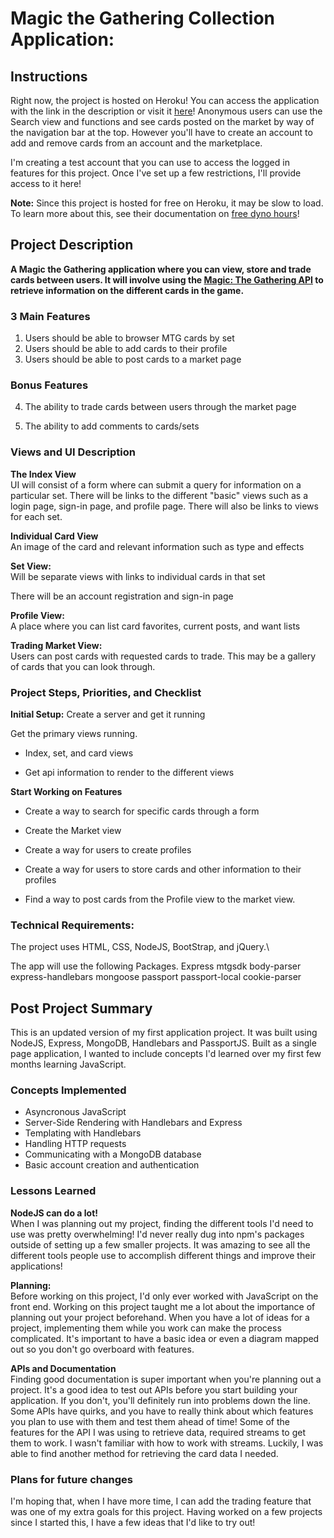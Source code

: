 
# Magic the Gathering Collection Application:

## Instructions
Right now, the project is hosted on Heroku! You can access the application with the link in the description or visit it [here](https://enigmatic-basin-39847.herokuapp.com/)! Anonymous users can use the Search view and functions and see cards posted on the market by way of the navigation bar at the top. However you'll have to create an account to add and remove cards from an account and the marketplace.

I'm creating a test account that you can use to access the logged in features for this project. Once I've set up a few restrictions, I'll provide access to it here!

__Note:__ Since this project is hosted for free on Heroku, it may be slow to load. To learn more about this, see their documentation on [free dyno hours](https://devcenter.heroku.com/articles/free-dyno-hours)!

## Project Description
__A Magic the Gathering application where you can view, store and trade cards between users. It will involve using the [Magic: The Gathering API](https://magicthegathering.io/) to retrieve information on the different cards in the game.__


### 3 Main Features
1. Users should be able to browser MTG cards by set
2. Users should be able to add cards to their profile
3. Users should be able to post cards to a market page

### Bonus Features
4. The ability to trade cards between users through the market page

5. The ability to add comments to cards/sets

### Views and UI Description
**The Index View**\
UI will consist of a form where can submit a query for information on a particular set. There will be links to the different "basic" views such as a login page, sign-in page, and profile page. There will also be links to views for each set.

**Individual Card View**\
An image of the card and relevant information such as type and effects

**Set View:**\
Will be separate views with links to individual cards in that set

There will be an account registration and sign-in page

**Profile View:**\
A place where you can list card favorites, current posts, and want lists

**Trading Market View:**\
Users can post cards with requested cards to trade. This may be a gallery of cards that you can look through.

### Project Steps, Priorities, and Checklist
**Initial Setup:**
Create a server and get it running

Get the primary views running.
 - Index, set, and card views

 - Get api information to render to the different views

**Start Working on Features**
 - Create a way to search for specific cards through a form

 - Create the Market view

 - Create a way for users to create profiles

 - Create a way for users to store cards and other information to their profiles

 - Find a way to post cards from the Profile view to the market view.


### Technical Requirements:
The project uses HTML, CSS, NodeJS, BootStrap, and jQuery.\

The app will use the following Packages.
Express
mtgsdk
body-parser
express-handlebars
mongoose
passport
passport-local
cookie-parser

## Post Project Summary 
This is an updated version of my first application project. It was built using NodeJS, Express, MongoDB, Handlebars and PassportJS. Built as a single page application, I wanted to include concepts I'd learned over my first few months learning JavaScript.

### Concepts Implemented
* Asyncronous JavaScript
* Server-Side Rendering with Handlebars and Express
* Templating with Handlebars
* Handling HTTP requests
* Communicating with a MongoDB database
* Basic account creation and authentication

### Lessons Learned
__NodeJS can do a lot!__\
When I was planning out my project, finding the different tools I'd need to use was pretty overwhelming! I'd never really dug into npm's packages outside of setting up a few smaller projects. It was amazing to see all the different tools people use to accomplish different things and improve their applications!

__Planning:__\
 Before working on this project, I'd only ever worked with JavaScript on the front end. Working on this project taught me a lot about the importance of planning out your project beforehand. When you have a lot of ideas for a project, implementing them while you work can make the process complicated. It's important to have a basic idea or even a diagram mapped out so you don't go overboard with features.

__APIs and Documentation__\
Finding good documentation is super important when you're planning out a project. It's a good idea to test out APIs before you start building your application. If you don't, you'll definitely run into problems down the line. Some APIs have quirks, and you have to really think about which features you plan to use with them and test them ahead of time! Some of the features for the API I was using to retrieve data, required streams to get them to work. I wasn't familiar with how to work with streams. Luckily, I was able to find another method for retrieving the card data I needed.

### Plans for future changes
I'm hoping that, when I have more time, I can add the trading feature that was one of my extra goals for this project. Having worked on a few projects since I started this, I have a few ideas that I'd like to try out!
